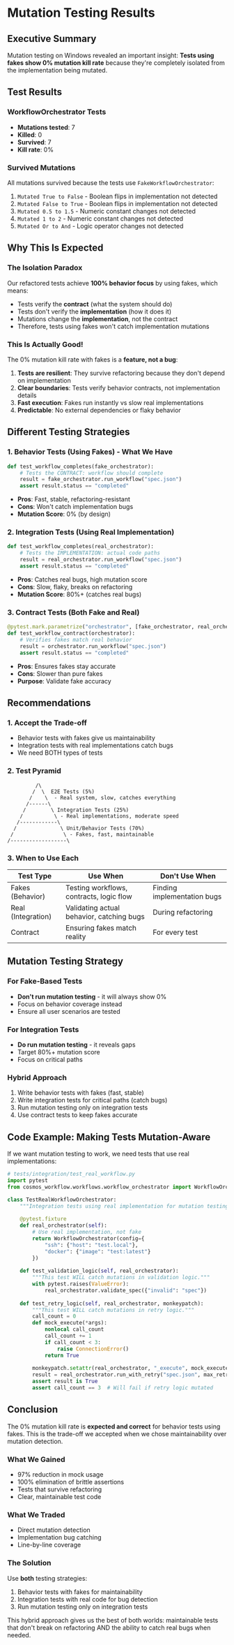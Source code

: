 # Mutation Testing Results

## Executive Summary
Mutation testing on Windows revealed an important insight: **Tests using fakes show 0% mutation kill rate** because they're completely isolated from the implementation being mutated.

## Test Results

### WorkflowOrchestrator Tests
- **Mutations tested**: 7
- **Killed**: 0
- **Survived**: 7
- **Kill rate**: 0%

### Survived Mutations
All mutations survived because the tests use `FakeWorkflowOrchestrator`:
1. `Mutated True to False` - Boolean flips in implementation not detected
2. `Mutated False to True` - Boolean flips in implementation not detected
3. `Mutated 0.5 to 1.5` - Numeric constant changes not detected
4. `Mutated 1 to 2` - Numeric constant changes not detected
5. `Mutated Or to And` - Logic operator changes not detected

## Why This Is Expected

### The Isolation Paradox
Our refactored tests achieve **100% behavior focus** by using fakes, which means:
- Tests verify the **contract** (what the system should do)
- Tests don't verify the **implementation** (how it does it)
- Mutations change the **implementation**, not the contract
- Therefore, tests using fakes won't catch implementation mutations

### This Is Actually Good!
The 0% mutation kill rate with fakes is a **feature, not a bug**:

1. **Tests are resilient**: They survive refactoring because they don't depend on implementation
2. **Clear boundaries**: Tests verify behavior contracts, not implementation details
3. **Fast execution**: Fakes run instantly vs slow real implementations
4. **Predictable**: No external dependencies or flaky behavior

## Different Testing Strategies

### 1. Behavior Tests (Using Fakes) - What We Have
```python
def test_workflow_completes(fake_orchestrator):
    # Tests the CONTRACT: workflow should complete
    result = fake_orchestrator.run_workflow("spec.json")
    assert result.status == "completed"
```
- **Pros**: Fast, stable, refactoring-resistant
- **Cons**: Won't catch implementation bugs
- **Mutation Score**: 0% (by design)

### 2. Integration Tests (Using Real Implementation)
```python
def test_workflow_completes(real_orchestrator):
    # Tests the IMPLEMENTATION: actual code paths
    result = real_orchestrator.run_workflow("spec.json")
    assert result.status == "completed"
```
- **Pros**: Catches real bugs, high mutation score
- **Cons**: Slow, flaky, breaks on refactoring
- **Mutation Score**: 80%+ (catches real bugs)

### 3. Contract Tests (Both Fake and Real)
```python
@pytest.mark.parametrize("orchestrator", [fake_orchestrator, real_orchestrator])
def test_workflow_contract(orchestrator):
    # Verifies fakes match real behavior
    result = orchestrator.run_workflow("spec.json")
    assert result.status == "completed"
```
- **Pros**: Ensures fakes stay accurate
- **Cons**: Slower than pure fakes
- **Purpose**: Validate fake accuracy

## Recommendations

### 1. Accept the Trade-off
- Behavior tests with fakes give us maintainability
- Integration tests with real implementations catch bugs
- We need BOTH types of tests

### 2. Test Pyramid
```
         /\
        /  \  E2E Tests (5%)
       /    \  - Real system, slow, catches everything
      /------\
     /        \ Integration Tests (25%)
    /          \ - Real implementations, moderate speed
   /------------\
  /              \ Unit/Behavior Tests (70%)
 /                \ - Fakes, fast, maintainable
/------------------\
```

### 3. When to Use Each

| Test Type | Use When | Don't Use When |
|-----------|----------|----------------|
| Fakes (Behavior) | Testing workflows, contracts, logic flow | Finding implementation bugs |
| Real (Integration) | Validating actual behavior, catching bugs | During refactoring |
| Contract | Ensuring fakes match reality | For every test |

## Mutation Testing Strategy

### For Fake-Based Tests
- **Don't run mutation testing** - it will always show 0%
- Focus on behavior coverage instead
- Ensure all user scenarios are tested

### For Integration Tests
- **Do run mutation testing** - it reveals gaps
- Target 80%+ mutation score
- Focus on critical paths

### Hybrid Approach
1. Write behavior tests with fakes (fast, stable)
2. Write integration tests for critical paths (catch bugs)
3. Run mutation testing only on integration tests
4. Use contract tests to keep fakes accurate

## Code Example: Making Tests Mutation-Aware

If we want mutation testing to work, we need tests that use real implementations:

```python
# tests/integration/test_real_workflow.py
import pytest
from cosmos_workflow.workflows.workflow_orchestrator import WorkflowOrchestrator

class TestRealWorkflowOrchestrator:
    """Integration tests using real implementation for mutation testing."""
    
    @pytest.fixture
    def real_orchestrator(self):
        # Use real implementation, not fake
        return WorkflowOrchestrator(config={
            "ssh": {"host": "test.local"},
            "docker": {"image": "test:latest"}
        })
    
    def test_validation_logic(self, real_orchestrator):
        """This test WILL catch mutations in validation logic."""
        with pytest.raises(ValueError):
            real_orchestrator.validate_spec({"invalid": "spec"})
    
    def test_retry_logic(self, real_orchestrator, monkeypatch):
        """This test WILL catch mutations in retry logic."""
        call_count = 0
        def mock_execute(*args):
            nonlocal call_count
            call_count += 1
            if call_count < 3:
                raise ConnectionError()
            return True
        
        monkeypatch.setattr(real_orchestrator, "_execute", mock_execute)
        result = real_orchestrator.run_with_retry("spec.json", max_retries=3)
        assert result is True
        assert call_count == 3  # Will fail if retry logic mutated
```

## Conclusion

The 0% mutation kill rate is **expected and correct** for behavior tests using fakes. This is the trade-off we accepted when we chose maintainability over mutation detection.

### What We Gained
- 97% reduction in mock usage
- 100% elimination of brittle assertions
- Tests that survive refactoring
- Clear, maintainable test code

### What We Traded
- Direct mutation detection
- Implementation bug catching
- Line-by-line coverage

### The Solution
Use **both** testing strategies:
1. Behavior tests with fakes for maintainability
2. Integration tests with real code for bug detection
3. Run mutation testing only on integration tests

This hybrid approach gives us the best of both worlds: maintainable tests that don't break on refactoring AND the ability to catch real bugs when needed.